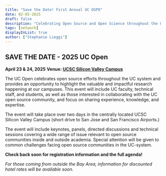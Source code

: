 ```yaml
---
title: "Save the Date! First Annual UC OSPO"
date: 02-05-2025
draft: false
description: "Celebrating Open Source and Open Science throughout the UC system"
tags: [network]
displayInList: true
author: ["Stephanie Lieggi"]
---
```


## SAVE THE DATE - 2025 UC Open

**April 23 & 24, 2025**
**Venue: [UCSC Silicon Valley Campus](https://siliconvalley.ucsc.edu/)**

The UC Open celebrates open source efforts throughout the UC system and provides an opportunity to highlight the valuable and impactful research happening at our campuses. This event will include UC faculty, technical staff, and students, as well as those interested in collaborating with the UC open source community, and focus on sharing experience, knowledge, and expertise.

The event will take place over two days in the centrally located UCSC Silicon Valley Campus (short drive to San Jose and San Francisco Airports.)

The event will include keynotes, panels, directed discussions and technical sessions covering a wide range of issue relevant to open source communities inside and outside academia. Special attention will be given to common challenges facing open source communities in the UC-system.

**Check back soon for registration information and the full agenda!**

*For those coming from outside the Bay Area, information for discounted hotel rates will be available soon.*

